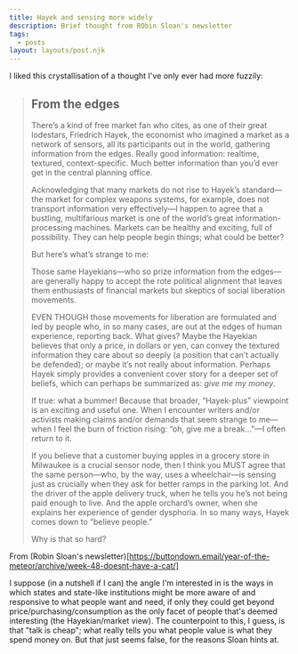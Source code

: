 ```yaml
---
title: Hayek and sensing more widely
description: Brief thought from RObin Sloan's newsletter
tags:
  - posts
layout: layouts/post.njk
---
```


I liked this crystallisation of a thought I've only ever had more fuzzily:

> ## From the edges
> There’s a kind of free market fan who cites, as one of their great lodestars, Friedrich Hayek, the economist who imagined a market as a network of sensors, all its participants out in the world, gathering information from the edges. Really good information: realtime, textured, context-specific. Much better information than you’d ever get in the central planning office.
>
> Acknowledging that many markets do not rise to Hayek’s standard—the market for complex weapons systems, for example, does not transport information very effectively—I happen to agree that a bustling, multifarious market is one of the world’s great information-processing machines. Markets can be healthy and exciting, full of possibility. They can help people begin things; what could be better?
>
> But here’s what’s strange to me:
>
> Those same Hayekians—who so prize information from the edges—are generally happy to accept the rote political alignment that leaves them enthusiasts of financial markets but skeptics of social liberation movements.
>
> EVEN THOUGH those movements for liberation are formulated and led by people who, in so many cases, are out at the edges of human experience, reporting back.
> What gives? Maybe the Hayekian believes that only a price, in dollars or yen, can convey the textured information they care about so deeply (a position that can’t actually be defended); or maybe it’s not really about information. Perhaps Hayek simply provides a convenient cover story for a deeper set of beliefs, which can perhaps be summarized as: *give me my money*.
>
> If true: what a bummer! Because that broader, “Hayek-plus” viewpoint is an exciting and useful one. When I encounter writers and/or activists making claims and/or demands that seem strange to me—when I feel the burn of friction rising: “oh, give me a break…”—I often return to it.
>
> If you believe that a customer buying apples in a grocery store in Milwaukee is a crucial sensor node, then I think you MUST agree that the same person—who, by the way, uses a wheelchair—is sensing just as crucially when they ask for better ramps in the parking lot. And the driver of the apple delivery truck, when he tells you he’s not being paid enough to live. And the apple orchard’s owner, when she explains her experience of gender dysphoria.
> In so many ways, Hayek comes down to “believe people.”
>
> Why is that so hard?

From (Robin Sloan's newsletter)[https://buttondown.email/year-of-the-meteor/archive/week-48-doesnt-have-a-cat/]

I suppose (in a nutshell if I can) the angle I'm interested in is the ways in which states and state-like institutions might be more aware of and responsive to what people want and need, if only they could get beyond price/purchasing/consumption as the only facet of people that's deemed interesting (the Hayekian/market view). The counterpoint to this, I guess, is that "talk is cheap"; what really tells you what people value is what they spend money on. But that just seems false, for the reasons Sloan hints at.

